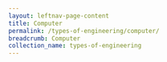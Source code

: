 ```yaml
---
layout: leftnav-page-content
title: Computer
permalink: /types-of-engineering/computer/
breadcrumb: Computer
collection_name: types-of-engineering
---
```

